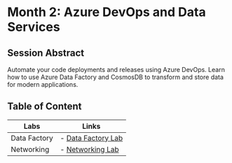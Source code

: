 # Month 2: Azure DevOps and Data Services

## Session Abstract

Automate your code deployments and releases using Azure DevOps. Learn how to use Azure Data Factory and CosmosDB to transform and store data for modern applications.


## Table of Content

| Labs          | Links                            |
|-------------------|----------------------------------|
| Data Factory     | - [Data Factory Lab](lab_data/) |
| Networking       | - [Networking Lab](lab_networking/) |

